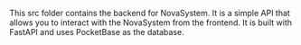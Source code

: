 This src folder contains the backend for NovaSystem. It is a simple API that allows you to interact with the NovaSystem from the frontend. It is built with FastAPI and uses PocketBase as the database.